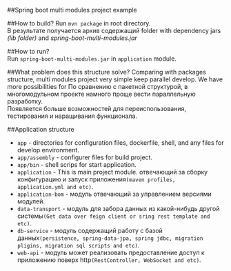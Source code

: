 ##Spring boot multi modules project example 

##How to build?
Run `mvn package` in root directory.  
В результате получается архив содержащий folder with dependency jars *(lib folder)* and _spring-boot-multi-modules.jar_ 

##How to run?  
Run `spring-boot-multi-modules.jar` in `application` module. 

##What problem does this structure solve?
Comparing with packages structure, multi modules project very simple keep parallel develop.
We have more possibilities for 
По сравнению с пакетной структурой, в многомодульном проекте намного проще вести параллельную разработку.  
Появляется больше возможностей для переиспользования, тестирования и наращивания функционала.  

##Application structure
- `app` - directories for configuration files, dockerfile, shell, and any files for develop environment.
- `app/assembly` - configurer files for build project.
- `app/bin` - shell scrips for start application.
- `application` - This is main project module. отвечающий за сборку конфигурацию и запуск приложения`(maven profiles, application.yml and etc)`.
- `application-bom` - модуль отвечающий за управлением версиями модулей.
- `data-transport` - модуль для забора данных из какой-нибудь другой системы`(Get data over feign client or sring rest template and etc)`.
- `db-service` - модуль содержащий работу с базой данных`(persistence, spring-data-jpa, spring jdbc, migration pligins, migration sql scripts and etc)`.
- `web-api` - модуль может реализовать предоставление доступ к приложению поверх http`(RestController, WebSocket and etc)`.
